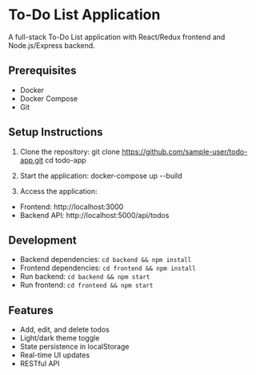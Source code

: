 # To-Do List Application

A full-stack To-Do List application with React/Redux frontend and Node.js/Express backend.

## Prerequisites
- Docker
- Docker Compose
- Git

## Setup Instructions
1. Clone the repository:
git clone https://github.com/sample-user/todo-app.git cd todo-app


2. Start the application:
docker-compose up --build


3. Access the application:
- Frontend: http://localhost:3000
- Backend API: http://localhost:5000/api/todos

## Development
- Backend dependencies: `cd backend && npm install`
- Frontend dependencies: `cd frontend && npm install`
- Run backend: `cd backend && npm start`
- Run frontend: `cd frontend && npm start`

## Features
- Add, edit, and delete todos
- Light/dark theme toggle
- State persistence in localStorage
- Real-time UI updates
- RESTful API